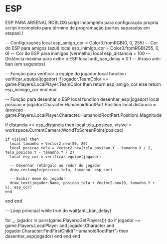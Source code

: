 # ESP
ESP PARA ARSENAL ROBLOX(script incompleto para configuração propria
script incompleto para término de programação (partes separadas em etapas).!

-- Configurações
local esp_amigo_cor = Color3.fromRGB(0, 0, 255) -- Cor do ESP para amigos (azul)
local esp_inimigo_cor = Color3.fromRGB(255, 0, 0) -- Cor do ESP para inimigos (vermelho)
local esp_distancia = 100 -- Distância máxima para exibir o ESP
local anti_ban_delay = 0.1 -- Atraso anti-ban (em segundos)

-- Função para verificar a equipe do jogador
local function verificar_equipe(jogador)
  if jogador.TeamColor == game.Players.LocalPlayer.TeamColor then
    return esp_amigo_cor
  else
    return esp_inimigo_cor
  end
end

-- Função para desenhar o ESP
local function desenhar_esp(jogador)
  local posicao = jogador.Character.HumanoidRootPart.Position
  local distancia = (posicao - game.Players.LocalPlayer.Character.HumanoidRootPart.Position).Magnitude

  if distancia <= esp_distancia then
    local tela_posicao, visivel = workspace.CurrentCamera:WorldToScreenPoint(posicao)

    if visivel then
      local tamanho = Vector2.new(50, 20)
      local posicao_tela = Vector2.new(tela_posicao.X - tamanho.X / 2, tela_posicao.Y - tamanho.Y / 2)
      local esp_cor = verificar_equipe(jogador)

      -- Desenhar retângulo ao redor do jogador
      draw_rectangle(posicao_tela, tamanho, esp_cor)

      -- Exibir nome do jogador
      draw_text(jogador.Name, posicao_tela + Vector2.new(0, tamanho.Y + 5), esp_cor)
    end
  end
end

-- Loop principal
while true do
  wait(anti_ban_delay)

  for _, jogador in pairs(game.Players:GetPlayers()) do
    if jogador ~= game.Players.LocalPlayer and jogador.Character and jogador.Character:FindFirstChild("HumanoidRootPart") then
      desenhar_esp(jogador)
    end
  end
end
